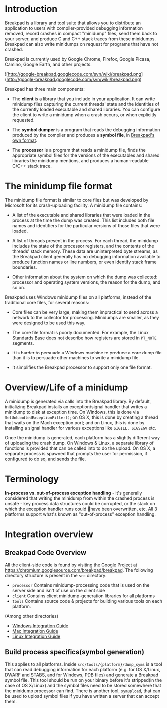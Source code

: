 # Introduction

Breakpad is a library and tool suite that allows you to distribute an
application to users with compiler-provided debugging information removed,
record crashes in compact "minidump" files, send them back to your server, and
produce C and C++ stack traces from these minidumps. Breakpad can also write
minidumps on request for programs that have not crashed.

Breakpad is currently used by Google Chrome, Firefox, Google Picasa, Camino,
Google Earth, and other projects.

![http://google-breakpad.googlecode.com/svn/wiki/breakpad.png]
(http://google-breakpad.googlecode.com/svn/wiki/breakpad.png)

Breakpad has three main components:

*   The **client** is a library that you include in your application. It can
    write minidump files capturing the current threads' state and the identities
    of the currently loaded executable and shared libraries. You can configure
    the client to write a minidump when a crash occurs, or when explicitly
    requested.

*   The **symbol dumper** is a program that reads the debugging information
    produced by the compiler and produces a **symbol file**, in [Breakpad's own
    format](symbol_files.md).

*   The **processor** is a program that reads a minidump file, finds the
    appropriate symbol files for the versions of the executables and shared
    libraries the minidump mentions, and produces a human-readable C/C++ stack
    trace.

# The minidump file format

The minidump file format is similar to core files but was developed by Microsoft
for its crash-uploading facility. A minidump file contains:

*   A list of the executable and shared libraries that were loaded in the
    process at the time the dump was created. This list includes both file names
    and identifiers for the particular versions of those files that were loaded.

*   A list of threads present in the process. For each thread, the minidump
    includes the state of the processor registers, and the contents of the
    threads' stack memory. These data are uninterpreted byte streams, as the
    Breakpad client generally has no debugging information available to produce
    function names or line numbers, or even identify stack frame boundaries.

*   Other information about the system on which the dump was collected:
    processor and operating system versions, the reason for the dump, and so on.

Breakpad uses Windows minidump files on all platforms, instead of the
traditional core files, for several reasons:

*   Core files can be very large, making them impractical to send across a
    network to the collector for processing. Minidumps are smaller, as they were
    designed to be used this way.

*   The core file format is poorly documented. For example, the Linux Standards
    Base does not describe how registers are stored in `PT_NOTE` segments.

*   It is harder to persuade a Windows machine to produce a core dump file than
    it is to persuade other machines to write a minidump file.

*   It simplifies the Breakpad processor to support only one file format.

# Overview/Life of a minidump

A minidump is generated via calls into the Breakpad library. By default,
initializing Breakpad installs an exception/signal handler that writes a
minidump to disk at exception time. On Windows, this is done via
`SetUnhandledExceptionFilter()`; on OS X, this is done by creating a thread that
waits on the Mach exception port; and on Linux, this is done by installing a
signal handler for various exceptions like `SIGILL, SIGSEGV` etc.

Once the minidump is generated, each platform has a slightly different way of
uploading the crash dump. On Windows & Linux, a separate library of functions is
provided that can be called into to do the upload. On OS X, a separate process
is spawned that prompts the user for permission, if configured to do so, and
sends the file.

# Terminology

**In-process vs. out-of-process exception handling** - it's generally considered
that writing the minidump from within the crashed process is unsafe - key
process data structures could be corrupted, or the stack on which the exception
handler runs could have been overwritten, etc. All 3 platforms support what's
known as "out-of-process" exception handling.

# Integration overview

## Breakpad Code Overview

All the client-side code is found by visiting the Google Project at
https://chromium.googlesource.com/breakpad/breakpad. The following directory structure is
present in the `src` directory:

*   `processor` Contains minidump-processing code that is used on the server
    side and isn't of use on the client side
*   `client` Contains client minidump-generation libraries for all platforms
*   `tools` Contains source code & projects for building various tools on each
    platform.

(Among other directories)

*   <a
    href='https://chromium.googlesource.com/breakpad/breakpad/+/master/docs/windows_client_integration.md'>Windows
    Integration Guide</a>
*   <a
    href='https://chromium.googlesource.com/breakpad/breakpad/+/master/docs/mac_breakpad_starter_guide.md'>Mac
    Integration Guide</a>
*   <a href='https://chromium.googlesource.com/breakpad/breakpad/+/master/docs/linux_starter_guide.md'>
    Linux Integration Guide</a>

## Build process specifics(symbol generation)

This applies to all platforms. Inside `src/tools/{platform}/dump_syms` is a tool
that can read debugging information for each platform (e.g. for OS X/Linux,
DWARF and STABS, and for Windows, PDB files) and generate a Breakpad symbol
file. This tool should be run on your binary before it's stripped(in the case of
OS X/Linux) and the symbol files need to be stored somewhere that the minidump
processor can find. There is another tool, `symupload`, that can be used to
upload symbol files if you have written a server that can accept them.

